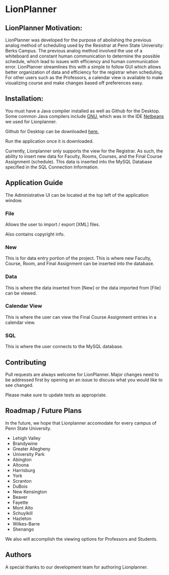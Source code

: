 # LionPlanner

## LionPlanner Motivation:
LionPlanner was developed for the purpose of abolishing the previous analog method of scheduling used by the Resistrar at Penn State University: Berks Campus. The previous analog method involved the use of a whiteboard and constant human communication to determine the possible schedule, which lead to issues with efficiency and human communication error. LionPlanner streamlines this with a simple to follow GUI which allows better organization of data and efficiency for the registrar when scheduling. For other users such as the Professors, a calendar view is available to make visualizing course and make changes based off preferences easy.

## Installation:

You must have a Java compiler installed as well as Github for the Desktop. Some common Java compilers include [GNU](https://www.gnu.org/home.en.html), which was in the IDE [Netbeans](https://netbeans.org/downloads/8.0.2/) we used for Lionplanner.

Github for Desktop can be downloaded [here.](https://desktop.github.com/)

Run the application once it is downloaded.

Currently, Lionplanner only supports the view for the Registrar. As such, the ability to insert new data for Faculty, Rooms, Courses, and the Final Course Assignment (schedule). This data is inserted into the MySQL Database specified in the SQL Connection Information.

## Application Guide

The Administrative UI can be located at the top left of the application window.

### File
Allows the user to import / export [XML] files.

Also contains copyright info.

### New
This is for data entry portion of the project. This is where new Faculty, Course, Room, and Final Assignment can be inserted into the database. 

### Data
This is where the data inserted from [New] or the data imported from [File] can be viewed.

### Calendar View
This is where the user can view the Final Course Assignment entries in a calendar view.

### SQL
This is where the user connects to the MySQL database. 

## Contributing

Pull requests are always welcome for LionPlanner. 
Major changes need to be addressed first by opening an an issue to discuss what you would like to see changed.

Please make sure to update tests as appropriate. 

## Roadmap / Future Plans

In the future, we hope that Lionplanner accomodate for every campus of Penn State University.
- Lehigh Valley
- Brandywine
- Greater Allegheny
- University Park
- Abington
- Altoona
- Harrisburg
- York
- Scranton
- DuBois
- New Kensington
- Beaver
- Fayette
- Mont Alto
- Schuylkill
- Hazleton
- Wilkes-Barre
- Shenango

We also will accomplish the viewing options for Professors and Students.

## Authors

A special thanks to our development team for authoring Lionplanner.
